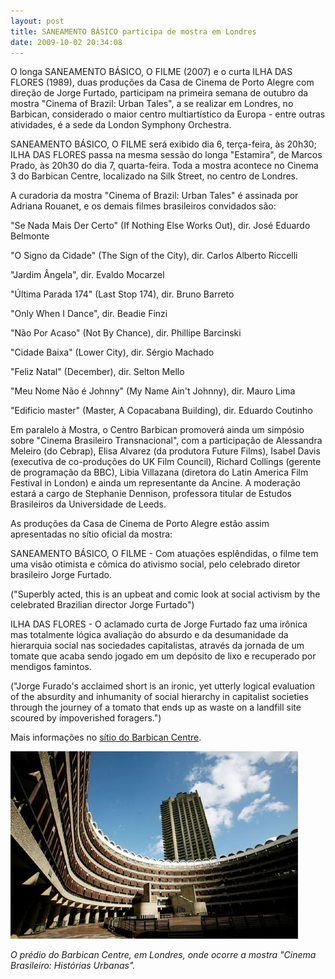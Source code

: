 ```yaml
---
layout: post
title: SANEAMENTO BÁSICO participa de mostra em Londres
date: 2009-10-02 20:34:08
---
```

O longa SANEAMENTO BÁSICO, O FILME (2007) e o curta ILHA DAS FLORES (1989), duas produções da Casa de Cinema de Porto Alegre com direção de Jorge Furtado, participam na primeira semana de outubro da mostra "Cinema of Brazil: Urban Tales", a se realizar em Londres, no Barbican, considerado o maior centro multiartístico da Europa - entre outras atividades, é a sede da London Symphony Orchestra.

SANEAMENTO BÁSICO, O FILME será exibido dia 6, terça-feira, às 20h30; ILHA DAS FLORES passa na mesma sessão do longa "Estamira", de Marcos Prado, às 20h30 do dia 7, quarta-feira. Toda a mostra acontece no Cinema 3 do Barbican Centre, localizado na Silk Street, no centro de Londres.

A curadoria da mostra "Cinema of Brazil: Urban Tales" é assinada por Adriana Rouanet, e os demais filmes brasileiros convidados são:

"Se Nada Mais Der Certo" (If Nothing Else Works Out), dir. José Eduardo Belmonte

"O Signo da Cidade" (The Sign of the City), dir. Carlos Alberto Riccelli

"Jardim Ângela", dir. Evaldo Mocarzel

"Última Parada 174" (Last Stop 174), dir. Bruno Barreto

"Only When I Dance", dir. Beadie Finzi

"Não Por Acaso" (Not By Chance), dir. Phillipe Barcinski

"Cidade Baixa" (Lower City), dir. Sérgio Machado

"Feliz Natal" (December), dir. Selton Mello

"Meu Nome Não é Johnny" (My Name Ain't Johnny), dir. Mauro Lima

"Edificio master" (Master, A Copacabana Building), dir. Eduardo Coutinho

Em paralelo à Mostra, o Centro Barbican promoverá ainda um simpósio sobre "Cinema Brasileiro Transnacional", com a participação de Alessandra Meleiro (do Cebrap), Elisa Alvarez (da produtora Future Films), Isabel Davis (executiva de co-produções do UK Film Council), Richard Collings (gerente de programação da BBC), Libia Villazana (diretora do Latin America Film Festival in London) e ainda um representante da Ancine. A moderação estará a cargo de Stephanie Dennison, professora titular de Estudos Brasileiros da Universidade de Leeds.

As produções da Casa de Cinema de Porto Alegre estão assim apresentadas no sítio oficial da mostra:

SANEAMENTO BÁSICO, O FILME - Com atuações esplêndidas, o filme tem uma visão otimista e cômica do ativismo social, pelo celebrado diretor brasileiro Jorge Furtado.

("Superbly acted, this is an upbeat and comic look at social activism by the celebrated Brazilian director Jorge Furtado")

ILHA DAS FLORES - O aclamado curta de Jorge Furtado faz uma irônica mas totalmente lógica avaliação do absurdo e da desumanidade da hierarquia social nas sociedades capitalistas, através da jornada de um tomate que acaba sendo jogado em um depósito de lixo e recuperado por mendigos famintos.

("Jorge Furado's acclaimed short is an ironic, yet utterly logical evaluation of the absurdity and inhumanity of social hierarchy in capitalist societies through the journey of a tomato that ends up as waste on a landfill site scoured by impoverished foragers.")

Mais informações no [sítio do Barbican Centre](https://www.barbican.org.uk/film/series.asp?id=763).

![](/uploads/barbican.jpg)

*O prédio do Barbican Centre, em Londres, onde ocorre a mostra "Cinema Brasileiro: Histórias Urbanas".*